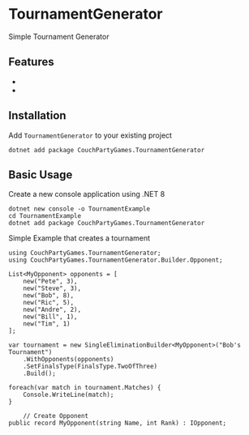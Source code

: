 # TournamentGenerator
Simple Tournament Generator 




## Features

- 
- 


## Installation

Add `TournamentGenerator` to your existing project
```
dotnet add package CouchPartyGames.TournamentGenerator
```


## Basic Usage

Create a new console application using .NET 8
```
dotnet new console -o TournamentExample
cd TournamentExample
dotnet add package CouchPartyGames.TournamentGenerator
```


Simple Example that creates a tournament
```
using CouchPartyGames.TournamentGenerator;
using CouchPartyGames.TournamentGenerator.Builder.Opponent;

List<MyOpponent> opponents = [
    new("Pete", 3),
    new("Steve", 3),
    new("Bob", 8),
    new("Ric", 5),
    new("Andre", 2),
    new("Bill", 1),
    new("Tim", 1)
];

var tournament = new SingleEliminationBuilder<MyOpponent>("Bob's Tournament")
    .WithOpponents(opponents)
    .SetFinalsType(FinalsType.TwoOfThree)
    .Build();

foreach(var match in tournament.Matches) {
    Console.WriteLine(match);
}

	// Create Opponent
public record MyOpponent(string Name, int Rank) : IOpponent;
```
